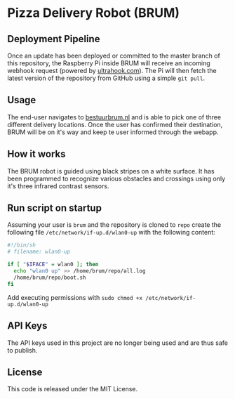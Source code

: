# Pizza Delivery Robot (BRUM)



## Deployment Pipeline
Once an update has been deployed or committed to the master branch of this repository, the Raspberry Pi inside BRUM will receive an incoming webhook request (powered by [ultrahook.com](http://ultrahook.com)). The Pi will then fetch the latest version of the repository from GitHub using a simple `git pull`.

## Usage
The end-user navigates to [bestuurbrum.nl](https://bestuurbrum.nl) and is able to pick one of three different delivery locations. Once the user has confirmed their destination, BRUM will be on it's way and keep te user informed through the webapp.

## How it works
The BRUM robot is guided using black stripes on a white surface. It has been programmed to recognize various obstacles and crossings using only it's three infrared contrast sensors.

## Run script on startup
Assuming your user is `brum` and the repository is cloned to `repo` create the following file `/etc/network/if-up.d/wlan0-up` with the following content:

```sh
#!/bin/sh
# filename: wlan0-up

if [ "$IFACE" = wlan0 ]; then
  echo "wlan0 up" >> /home/brum/repo/all.log
  /home/brum/repo/boot.sh
fi
```
Add executing permissions with `sudo chmod +x /etc/network/if-up.d/wlan0-up`

## API Keys
The API keys used in this project are no longer being used and are thus safe to publish.

## License
This code is released under the MIT License.
